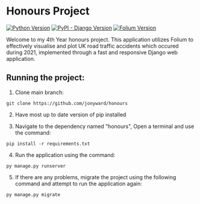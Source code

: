 # Honours Project
[![Python Version](https://img.shields.io/badge/python-3.12.1-brightgreen.svg)](https://python.org)
[![PyPI - Django Version](https://img.shields.io/pypi/djversions/djangorestframework.svg)](https://djangoproject.com)
[![Folium Version](https://img.sheilds.io/badge/folium-0.15.1-orange.svg)](https://pypi.org/project/folium/)


Welcome to my 4th Year honours project. This application utilizes Folium to effectively visualise and plot UK road traffic accidents which occured during 2021, implemented through a fast and responsive Django web application.

## Running the project:

1. Clone main branch:

```
git clone https://github.com/jonyward/honours
```

2. Have most up to date version of pip installed

3. Navigate to the dependency named "honours", Open a terminal and use the command:

```
pip install -r requirements.txt
```

4. Run the application using the command:

```
py manage.py runserver
```

5. If there are any problems, migrate the project using the following command and attempt to run the application again:

```
py manage.py migrate
```
